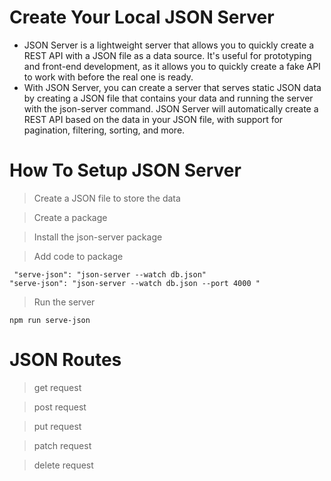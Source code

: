 # Create Your Local JSON Server
<ul>
 <li>JSON Server is a lightweight server that allows you to quickly create a REST API with a JSON file as a data source. It's useful for prototyping and front-end development, as it allows you to quickly create a fake API to work with before the real one is ready.</li>
  <li>With JSON Server, you can create a server that serves static JSON data by creating a JSON file that contains your data and running the server with the json-server command. JSON Server will automatically create a REST API based on the data in your JSON file, with support for pagination, filtering, sorting, and more.</li>
</ul>

# How To Setup JSON Server
> Create a JSON file to store the data

> Create a package

> Install the json-server package

> Add code to package
 ```
  "serve-json": "json-server --watch db.json"
 "serve-json": "json-server --watch db.json --port 4000 "
 ```
> Run the server
```
npm run serve-json
```

# JSON Routes

> get request

> post request

> put request

> patch request

> delete request
